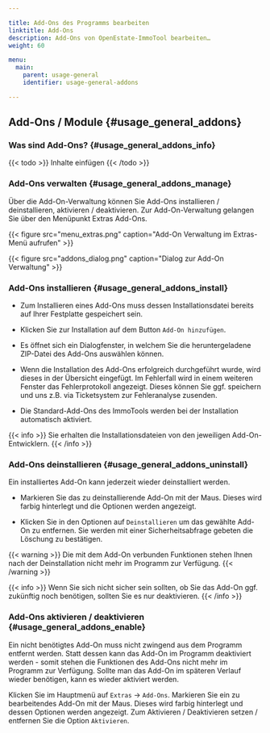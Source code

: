 ```yaml
---

title: Add-Ons des Programms bearbeiten
linktitle: Add-Ons
description: Add-Ons von OpenEstate-ImmoTool bearbeiten…
weight: 60

menu:
  main:
    parent: usage-general
    identifier: usage-general-addons

---
```


## Add-Ons / Module {#usage_general_addons}


### Was sind Add-Ons? {#usage_general_addons_info}

{{< todo >}}
Inhalte einfügen
{{< /todo >}}


### Add-Ons verwalten {#usage_general_addons_manage}

Über die Add-On-Verwaltung können Sie Add-Ons installieren / deinstallieren, aktivieren / deaktivieren. Zur Add-On-Verwaltung gelangen Sie über den Menüpunkt Extras Add-Ons.

{{< figure src="menu_extras.png" caption="Add-On Verwaltung im Extras-Menü aufrufen" >}}

{{< figure src="addons_dialog.png" caption="Dialog zur Add-On Verwaltung" >}}


### Add-Ons installieren {#usage_general_addons_install}

- Zum Installieren eines Add-Ons muss dessen Installationsdatei bereits auf Ihrer Festplatte gespeichert sein.

- Klicken Sie zur Installation auf dem Button `Add-On hinzufügen`.

- Es öffnet sich ein Dialogfenster, in welchem Sie die heruntergeladene ZIP-Datei des Add-Ons auswählen können.

- Wenn die Installation des Add-Ons erfolgreich durchgeführt wurde, wird dieses in der Übersicht eingefügt. Im Fehlerfall wird in einem weiteren Fenster das Fehlerprotokoll angezeigt. Dieses können Sie ggf. speichern und uns z.B. via Ticketsystem zur Fehleranalyse zusenden.

- Die Standard-Add-Ons des ImmoTools werden bei der Installation automatisch aktiviert.

{{< info >}}
Sie erhalten die Installationsdateien von den jeweiligen Add-On-Entwicklern.
{{< /info >}}


### Add-Ons deinstallieren {#usage_general_addons_uninstall}

Ein installiertes Add-On kann jederzeit wieder deinstalliert werden.

- Markieren Sie das zu deinstallierende Add-On mit der Maus. Dieses wird farbig hinterlegt und die Optionen werden angezeigt.

- Klicken Sie in den Optionen auf `Deinstallieren` um das gewählte Add-On zu entfernen. Sie werden mit einer Sicherheitsabfrage gebeten die Löschung zu bestätigen.

{{< warning >}}
Die mit dem Add-On verbunden Funktionen stehen Ihnen nach der Deinstallation nicht mehr im Programm zur Verfügung.
{{< /warning >}}

{{< info >}}
Wenn Sie sich nicht sicher sein sollten, ob Sie das Add-On ggf. zukünftig noch benötigen, sollten Sie es nur deaktivieren.
{{< /info >}}


### Add-Ons aktivieren / deaktivieren {#usage_general_addons_enable}


Ein nicht benötigtes Add-On muss nicht zwingend aus dem Programm entfernt werden. Statt dessen kann das Add-On im Programm deaktiviert werden - somit stehen die Funktionen des Add-Ons nicht mehr im Programm zur Verfügung. Sollte man das Add-On im späteren Verlauf wieder benötigen, kann es wieder aktiviert werden.

Klicken Sie im Hauptmenü auf `Extras` → `Add-Ons`. Markieren Sie ein zu bearbeitendes Add-On mit der Maus. Dieses wird farbig hinterlegt und dessen Optionen werden angezeigt. Zum Aktivieren / Deaktivieren setzen / entfernen Sie die Option `Aktivieren`.

